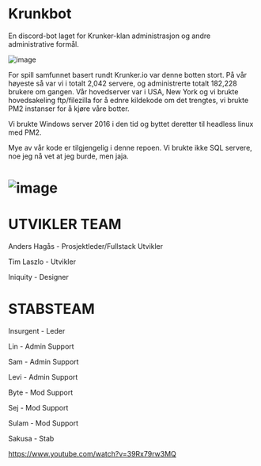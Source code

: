 # Krunkbot
En discord-bot laget for Krunker-klan administrasjon og andre administrative formål.

![image](https://user-images.githubusercontent.com/42244235/197081158-b86d7f73-9ed6-4863-93fe-bcfc34201336.png)

For spill samfunnet basert rundt Krunker.io var denne botten stort. På vår høyeste så var vi i totalt 2,042 servere, og administrerte totalt 182,228 brukere om gangen.
Vår hovedserver var i USA, New York og vi brukte hovedsakeling ftp/filezilla for å ednre kildekode om det trengtes, vi brukte PM2 instanser for å kjøre våre botter.

Vi brukte Windows server 2016 i den tid og byttet deretter til headless linux med PM2.

Mye av vår kode er tilgjengelig i denne repoen. Vi brukte ikke SQL servere, noe jeg nå vet at jeg burde, men jaja.

![image](https://user-images.githubusercontent.com/42244235/197082300-a9085b30-112a-4873-b333-ee69b6003a7b.png)
=========

UTVIKLER TEAM
=====

Anders Hagås - Prosjektleder/Fullstack Utvikler

Tim Laszlo - Utvikler

Iniquity - Designer


STABSTEAM
====

Insurgent - Leder

Lin - Admin Support

Sam - Admin Support

Levi - Admin Support

Byte - Mod Support

Sej - Mod Support

Sulam - Mod Support

Sakusa - Stab

https://www.youtube.com/watch?v=39Rx79rw3MQ
